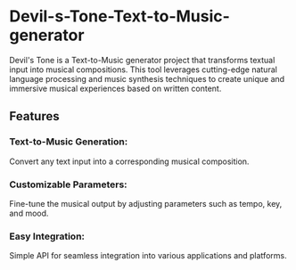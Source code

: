# Devil-s-Tone-Text-to-Music-generator


Devil's Tone is a Text-to-Music generator project that transforms textual input into musical compositions. This tool leverages cutting-edge natural language processing and music synthesis techniques to create unique and immersive musical experiences based on written content.

## Features
### Text-to-Music Generation: 

Convert any text input into a corresponding musical composition.

### Customizable Parameters: 

Fine-tune the musical output by adjusting parameters such as tempo, key, and mood.

### Easy Integration: 
Simple API for seamless integration into various applications and platforms.
